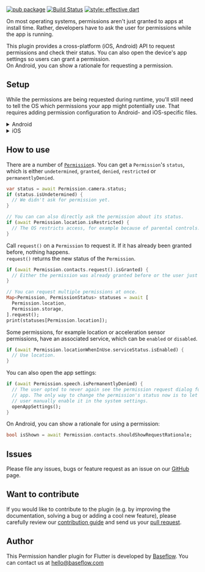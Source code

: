 [![pub package](https://img.shields.io/pub/v/permission_handler.svg)](https://pub.dartlang.org/packages/permission_handler) [![Build Status](https://app.bitrise.io/app/fa4f5d4bf452bcfb/status.svg?token=HorGpL_AOw2llYz39CjmdQ&branch=master)](https://app.bitrise.io/app/fa4f5d4bf452bcfb) [![style: effective dart](https://img.shields.io/badge/style-effective_dart-40c4ff.svg)](https://github.com/tenhobi/effective_dart)

On most operating systems, permissions aren't just granted to apps at install time.
Rather, developers have to ask the user for permissions while the app is running.

This plugin provides a cross-platform (iOS, Android) API to request permissions and check their status.
You can also open the device's app settings so users can grant a permission.  
On Android, you can show a rationale for requesting a permission.

## Setup

While the permissions are being requested during runtime, you'll still need to tell the OS which permissions your app might potentially use. That requires adding permission configuration to Android- and iOS-specific files.

<details>
<summary>Android</summary>
  
**Upgrade pre 1.12 Android projects**
  
Since version 4.4.0 this plugin is implemented using the Flutter 1.12 Android plugin APIs. Unfortunately this means App developers also need to migrate their Apps to support the new Android infrastructure. You can do so by following the [Upgrading pre 1.12 Android projects](https://github.com/flutter/flutter/wiki/Upgrading-pre-1.12-Android-projects) migration guide. Failing to do so might result in unexpected behaviour. Most common known error is the permission_handler not returning after calling the `.request()` method on a permission. 

**AndroidX**

As of version 3.1.0 the <kbd>permission_handler</kbd> plugin switched to the AndroidX version of the Android Support Libraries. This means you need to make sure your Android project is also upgraded to support AndroidX. Detailed instructions can be found [here](https://flutter.dev/docs/development/packages-and-plugins/androidx-compatibility).

The TL;DR version is:
1. Add the following to your "gradle.properties" file:
```
android.useAndroidX=true
android.enableJetifier=true
```
2. Make sure you set the `compileSdkVersion` in your "android/app/build.gradle" file to 28:
```
android {
  compileSdkVersion 28
  ...
}
```
3. Make sure you replace all the `android.` dependencies to their AndroidX counterparts (a full list can be found here: https://developer.android.com/jetpack/androidx/migrate).

Add permissions to your `AndroidManifest.xml` file.
There's a `debug`, `main` and `profile` version which are chosen depending on how you start your app.
In general, it's sufficient to add permission only to the `main` version.
[Here]((https://github.com/Baseflow/flutter-permission-handler/blob/develop/example/android/app/src/main/AndroidManifest.xml))'s an example `AndroidManifest.xml` with a complete list of all possible permissions.

</details>

<details>
<summary>iOS</summary>

Add permission to your `Info.plist` file.
[Here](https://github.com/Baseflow/flutter-permission-handler/blob/develop/example/ios/Runner/Info.plist)'s an example `Info.plist` with a complete list of all possible permissions.

> IMPORTANT: ~~You will have to include all permission options when you want to submit your App.~~ This is because the `permission_handler` plugin touches all different SDKs and because the static code analyser (run by Apple upon App submission) detects this and will assert if it cannot find a matching permission option in the `Info.plist`. More information about this can be found [here](https://github.com/BaseflowIT/flutter-permission-handler/issues/26).

The <kbd>permission_handler</kbd> plugin use [macros](https://github.com/BaseflowIT/flutter-permission-handler/blob/develop/ios/Classes/PermissionHandlerEnums.h) to control whether a permission is supported.
By default, all the permissions listed [here](https://github.com/Baseflow/flutter-permission-handler#list-of-available-permissions) are supported.

You can remove permissions you don't use:

1. Add the following to your `Podfile` file:
   ```ruby
   post_install do |installer|
     installer.pods_project.targets.each do |target|
       target.build_configurations.each do |config|
         ... # Here are some configurations automatically generated by flutter
   
         # You can remove unused permissions here
         # for more infomation: https://github.com/BaseflowIT/flutter-permission-handler/blob/develop/ios/Classes/PermissionHandlerEnums.h
         # e.g. when you don't need camera permission, just add 'PERMISSION_CAMERA=0'
         config.build_settings['GCC_PREPROCESSOR_DEFINITIONS'] ||= [
           '$(inherited)',
  
           ## dart: PermissionGroup.calendar
           # 'PERMISSION_EVENTS=0',
  
           ## dart: PermissionGroup.reminders
           # 'PERMISSION_REMINDERS=0',
  
           ## dart: PermissionGroup.contacts
           # 'PERMISSION_CONTACTS=0',
  
           ## dart: PermissionGroup.camera
           # 'PERMISSION_CAMERA=0',
  
           ## dart: PermissionGroup.microphone
           # 'PERMISSION_MICROPHONE=0',
  
           ## dart: PermissionGroup.speech
           # 'PERMISSION_SPEECH_RECOGNIZER=0',
  
           ## dart: PermissionGroup.photos
           # 'PERMISSION_PHOTOS=0',
  
           ## dart: [PermissionGroup.location, PermissionGroup.locationAlways, PermissionGroup.locationWhenInUse]
           # 'PERMISSION_LOCATION=0',
          
           ## dart: PermissionGroup.notification
           # 'PERMISSION_NOTIFICATIONS=0',
  
           ## dart: PermissionGroup.mediaLibrary
           # 'PERMISSION_MEDIA_LIBRARY=0',
  
           ## dart: PermissionGroup.sensors
           # 'PERMISSION_SENSORS=0'
         ]
  
       end
     end
   end
   ```
2. Delete the corresponding permission description in `Info.plist`
   e.g. when you don't need camera permission, just delete 'NSCameraUsageDescription'
   The following lists the relationship between `Permission` and `The key of Info.plist`:
   | Permission                                                                                  | Info.plist                                                                                                    | Macro                        |
   | ------------------------------------------------------------------------------------------- | ------------------------------------------------------------------------------------------------------------- | ---------------------------- |
   | PermissionGroup.calendar                                                                    | NSCalendarsUsageDescription                                                                                   | PERMISSION_EVENTS            |
   | PermissionGroup.reminders                                                                   | NSRemindersUsageDescription                                                                                   | PERMISSION_REMINDERS         |
   | PermissionGroup.contacts                                                                    | NSContactsUsageDescription                                                                                    | PERMISSION_CONTACTS          |
   | PermissionGroup.camera                                                                      | NSCameraUsageDescription                                                                                      | PERMISSION_CAMERA            |
   | PermissionGroup.microphone                                                                  | NSMicrophoneUsageDescription                                                                                  | PERMISSION_MICROPHONE        |
   | PermissionGroup.speech                                                                      | NSSpeechRecognitionUsageDescription                                                                           | PERMISSION_SPEECH_RECOGNIZER |
   | PermissionGroup.photos                                                                      | NSPhotoLibraryUsageDescription                                                                                | PERMISSION_PHOTOS            |
   | PermissionGroup.location, PermissionGroup.locationAlways, PermissionGroup.locationWhenInUse | NSLocationUsageDescription, NSLocationAlwaysAndWhenInUseUsageDescription, NSLocationWhenInUseUsageDescription | PERMISSION_LOCATION          |
   | PermissionGroup.notification                                                                | PermissionGroupNotification                                                                                   | PERMISSION_NOTIFICATIONS     |
   | PermissionGroup.mediaLibrary                                                                | NSAppleMusicUsageDescription, kTCCServiceMediaLibrary                                                         | PERMISSION_MEDIA_LIBRARY     |
   | PermissionGroup.sensors                                                                     | NSMotionUsageDescription                                                                                      | PERMISSION_SENSORS           |
3. Clean & Rebuild

</details>



## How to use

There are a number of [`Permission`](https://pub.dev/documentation/permission_handler_platform_interface/latest/permission_handler_platform_interface/PermissionGroup-class.html)s.
You can get a `Permission`'s `status`, which is either `undetermined`, `granted`, `denied`, `restricted` or `permanentlyDenied`.

```dart
var status = await Permission.camera.status;
if (status.isUndetermined) {
  // We didn't ask for permission yet.
}

// You can can also directly ask the permission about its status.
if (await Permission.location.isRestricted) {
  // The OS restricts access, for example because of parental controls.
}
```

Call `request()` on a `Permission` to request it.
If it has already been granted before, nothing happens.  
`request()` returns the new status of the `Permission`.

```dart
if (await Permission.contacts.request().isGranted) {
  // Either the permission was already granted before or the user just granted it.
}

// You can request multiple permissions at once.
Map<Permission, PermissionStatus> statuses = await [
  Permission.location,
  Permission.storage,
].request();
print(statuses[Permission.location]);
```

Some permissions, for example location or acceleration sensor permissions, have an associated service, which can be `enabled` or `disabled`.

```dart
if (await Permission.locationWhenInUse.serviceStatus.isEnabled) {
  // Use location.
}
```

You can also open the app settings:

```dart
if (await Permission.speech.isPermanentlyDenied) {
  // The user opted to never again see the permission request dialog for this
  // app. The only way to change the permission's status now is to let the
  // user manually enable it in the system settings.
  openAppSettings();
}
```

On Android, you can show a rationale for using a permission:

```dart
bool isShown = await Permission.contacts.shouldShowRequestRationale;
```

## Issues

Please file any issues, bugs or feature request as an issue on our [GitHub](https://github.com/Baseflow/flutter-permission-handler/issues) page.

## Want to contribute

If you would like to contribute to the plugin (e.g. by improving the documentation, solving a bug or adding a cool new feature), please carefully review our [contribution guide](../CONTRIBUTING.md) and send us your [pull request](https://github.com/Baseflow/flutter-permission-handler/pulls).

## Author

This Permission handler plugin for Flutter is developed by [Baseflow](https://baseflow.com). You can contact us at <hello@baseflow.com>
